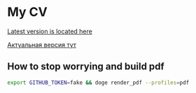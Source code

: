 # My CV

[Latest version is located here](https://github.com/kirillsulim/cv/releases/latest)

[Актуальная версия тут](https://github.com/kirillsulim/cv/releases/latest)


## How to stop worrying and build pdf

```sh
export GITHUB_TOKEN=fake && doge render_pdf --profiles=pdf
```
